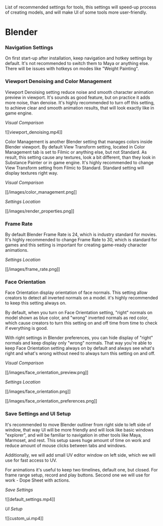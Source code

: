 List of recommended settings for tools, this settings will speed-up process of creating models, and will make UI of some tools more user-friendly.

# Blender
### Navigation Settings 
On first start-up after installation, keep navigation and hotkey settings by default. It's not recommended to switch them to Maya or anything else. There will be issues with hotkeys on modes like "Weight Painting". 

### Viewport Denoising and Color Management
Viewport Denoising setting reduce noise and smooth character animation preview in viewport. It's sounds as good feature, but on practice it adds more noise, than denoise. It's highly recommended to turn off this setting, to achieve clear and smooth animation results, that will look exactly like in game engine. 

*Visual Comparison*


![[viewport_denoising.mp4]]

Color Management is another Blender setting that manages colors inside Blender viewport. By default View Transform setting, located in Color Management tab is set to Filmic or anything else, but not Standard. As result, this setting cause any textures, look a bit different, than they look in Substance Painter or in game engine. It's highly recommended to change View Transform setting from Filmic to Standard. Standard setting will display textures right way.

*Visual Comparison*

[[/images/color_management.png]]

*Settings Location*

[[/images/render_properties.png]]

### Frame Rate
By default Blender Frame Rate is 24, which is industry standard for movies. It's highly recommended to change Frame Rate to 30, which is standard for games and this setting is important for creating game-ready character animations. 

*Settings Location*

[[/images/frame_rate.png]]

### Face Orientation
Face Orientation display orientation of face normals. This setting allow creators to detect all inverted normals on a model. it's highly recommended to keep this setting always on. 

By default, when you turn on Face Orientation setting, "right" normals on model shown as blue color, and "wrong" inverted normals as red color, which cause creators to turn this setting on and off time from time to check if everything is good. 

With right settings in Blender preferences, you can hide display of "right" normals and keep display only "wrong" normals. That way you're able to keep Face Orientation setting always on by default and always see what's right and what's wrong without need to always turn this setting on and off. 

*Visual Comparison*

[[/images/face_orientation_preview.png]]

*Settings Location*

[[/images/face_orientation.png]]

[[/images/face_orientation_preferences.png]]
 




### Save Settings and UI Setup
It's recommended to move Blender outliner from right side to left side of window, that way UI will be more friendly and will look like basic windows "explorer", and will be familiar to navigation in other tools like Maya, Marmoset, and rest. This setup saves huge amount of time on work and reduce amount of mouse clicks between tabs and windows.

Additionally, we will add small UV editor window on left side, which we will use for fast access to UV. 

For animations it's useful to keep two timelines, default one, but closed. For frame range setup, record and play buttons. Second one we will use for work - Dope Sheet with actions. 

*Save Settings*

![[default_settings.mp4]]

*UI Setup*

![[custom_ui.mp4]]
